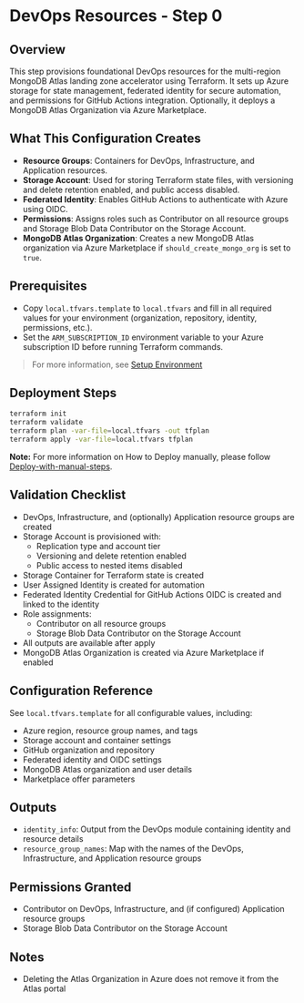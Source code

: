 # DevOps Resources - Step 0

## Overview

This step provisions foundational DevOps resources for the multi-region MongoDB Atlas landing zone accelerator using Terraform. It sets up Azure storage for state management, federated identity for secure automation, and permissions for GitHub Actions integration. Optionally, it deploys a MongoDB Atlas Organization via Azure Marketplace.

## What This Configuration Creates

* **Resource Groups**: Containers for DevOps, Infrastructure, and Application resources.
* **Storage Account**: Used for storing Terraform state files, with versioning and delete retention enabled, and public access disabled.
* **Federated Identity**: Enables GitHub Actions to authenticate with Azure using OIDC.
* **Permissions**: Assigns roles such as Contributor on all resource groups and Storage Blob Data Contributor on the Storage Account.
* **MongoDB Atlas Organization**: Creates a new MongoDB Atlas organization via Azure Marketplace if `should_create_mongo_org` is set to `true`.

## Prerequisites

* Copy `local.tfvars.template` to `local.tfvars` and fill in all required values for your environment (organization, repository, identity, permissions, etc.).
* Set the `ARM_SUBSCRIPTION_ID` environment variable to your Azure subscription ID before running Terraform commands.

> For more information, see [Setup Environment](../../../../../docs/wiki/Setup-environment.md)

## Deployment Steps

```bash
terraform init
terraform validate
terraform plan -var-file=local.tfvars -out tfplan
terraform apply -var-file=local.tfvars tfplan
```

**Note:** For more information on How to Deploy manually, please follow [Deploy-with-manual-steps](../../../../../docs/wiki/Deploy-with-manual-steps.md).

## Validation Checklist

* DevOps, Infrastructure, and (optionally) Application resource groups are created
* Storage Account is provisioned with:
  * Replication type and account tier
  * Versioning and delete retention enabled
  * Public access to nested items disabled
* Storage Container for Terraform state is created
* User Assigned Identity is created for automation
* Federated Identity Credential for GitHub Actions OIDC is created and linked to the identity
* Role assignments:
  * Contributor on all resource groups
  * Storage Blob Data Contributor on the Storage Account
* All outputs are available after apply
* MongoDB Atlas Organization is created via Azure Marketplace if enabled

## Configuration Reference

See `local.tfvars.template` for all configurable values, including:

* Azure region, resource group names, and tags
* Storage account and container settings
* GitHub organization and repository
* Federated identity and OIDC settings
* MongoDB Atlas organization and user details
* Marketplace offer parameters

## Outputs

* `identity_info`: Output from the DevOps module containing identity and resource details
* `resource_group_names`: Map with the names of the DevOps, Infrastructure, and Application resource groups

## Permissions Granted

* Contributor on DevOps, Infrastructure, and (if configured) Application resource groups
* Storage Blob Data Contributor on the Storage Account

## Notes

* Deleting the Atlas Organization in Azure does not remove it from the Atlas portal
